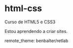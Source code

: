# html-css
 Curso de HTML5 e CSS3

 Estou aprendendo a criar sites.
 
 remote_theme: benbalter/retlab
